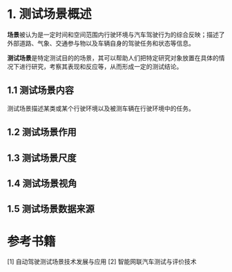 # 1. 测试场景概述

**场景**被认为是一定时间和空间范围内行驶环境与汽车驾驶行为的综合反映；描述了外部道路、气象、交通参与物以及车辆自身的驾驶任务和状态等信息。

**测试场景**是特定测试目的的场景，其可以帮助人们把特定研究对象放置在具体的情况下进行研究，考察其表现和反应等，从而形成一定的测试结论。

## 1.1 测试场景内容

测试场景描述某类或某个行驶环境以及被测车辆在行驶环境中的任务。

## 1.2 测试场景作用


## 1.3 测试场景尺度


## 1.4 测试场景视角


## 1.5 测试场景数据来源

# 参考书籍
[1] 自动驾驶测试场景技术发展与应用
[2] 智能网联汽车测试与评价技术